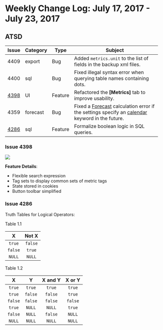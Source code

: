 # Weekly Change Log: July 17, 2017 - July 23, 2017

## ATSD

| Issue| Category    | Type    | Subject              |
|------|-------------|---------|----------------------|
| 4409 | export | Bug | Added `metrics.unit` to the list of fields in the backup xml files. |
| 4400 | sql | Bug | Fixed illegal syntax error when querying table names containing dots. |
| [4398](#Issue-4398) | UI | Feature | Refactored the **[Metrics]** tab to improve usability. |
| 4359 | forecast | Bug |  Fixed a [Forecast](https://axibase.com/products/axibase-time-series-database/forecasts/) calculation error if the settings specify an [calendar](../../shared/calendar.md) keyword in the future.|
| [4286](#Issue-4286) | sql | Feature | Formalize boolean logic in SQL queries. |

### Issue 4398

![](Images/4398.png)

**Feature Details**:

* Flexible search expression
* Tag sets to display common sets of metric tags
* State stored in cookies
* Button toolbar simplified

### Issue 4286

Truth Tables for Logical Operators:

Table 1.1

| X | Not X |
|:---:|:-----:|
|`true`| `false` |
| `false` | `true` |
| `NULL` | `NULL` |

Table 1.2

| X | Y | X and Y | X or Y |
|:---:|:---:|:-------:|:------:|
| `true` | `true` | `true` | `true` |
| `true` | `false` | `false` | `true` |
| `false` | `false` | `false` | `false` |
| `true` | `NULL` | `NULL` | `true` |
| `false` | `NULL` | `false` | `NULL` |
| `NULL` | `NULL`| `NULL` | `NULL` |
